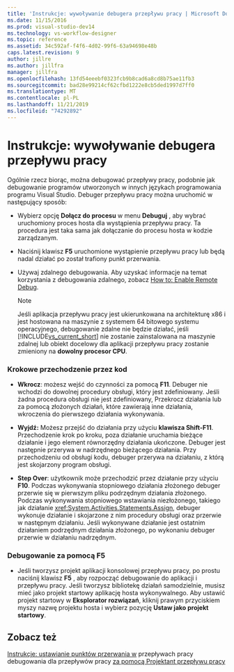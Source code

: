 ```yaml
---
title: 'Instrukcje: wywoływanie debugera przepływu pracy | Microsoft Docs'
ms.date: 11/15/2016
ms.prod: visual-studio-dev14
ms.technology: vs-workflow-designer
ms.topic: reference
ms.assetid: 34c592af-f4f6-4d02-99f6-63a94698e48b
caps.latest.revision: 9
author: jillre
ms.author: jillfra
manager: jillfra
ms.openlocfilehash: 13fd54eeebf0323fcb9b8cad6a8cd8b75ae11fb3
ms.sourcegitcommit: bad28e99214cf62cfbd1222e8cb5ded1997d7ff0
ms.translationtype: MT
ms.contentlocale: pl-PL
ms.lasthandoff: 11/21/2019
ms.locfileid: "74292892"
---
```

# <a name="how-to-invoke-the-workflow-debugger"></a>Instrukcje: wywoływanie debugera przepływu pracy
Ogólnie rzecz biorąc, można debugować przepływy pracy, podobnie jak debugowanie programów utworzonych w innych językach programowania programu Visual Studio. Debuger przepływu pracy można uruchomić w następujący sposób:

- Wybierz opcję **Dołącz do procesu** w menu **Debuguj** , aby wybrać uruchomiony proces hosta dla wystąpienia przepływu pracy. Ta procedura jest taka sama jak dołączanie do procesu hosta w kodzie zarządzanym.

- Naciśnij klawisz **F5** uruchomione wystąpienie przepływu pracy lub będą nadal działać po został trafiony punkt przerwania.

- Używaj zdalnego debugowania. Aby uzyskać informacje na temat korzystania z debugowania zdalnego, zobacz [How to: Enable Remote Debug](https://go.microsoft.com/fwlink/?LinkId=196257).

    > [!NOTE]
    > Jeśli aplikacja przepływu pracy jest ukierunkowana na architekturę x86 i jest hostowana na maszynie z systemem 64 bitowego systemu operacyjnego, debugowanie zdalne nie będzie działać, jeśli [!INCLUDE[vs_current_short](../includes/vs-current-short-md.md)] nie zostanie zainstalowana na maszynie zdalnej lub obiekt docelowy dla aplikacji przepływu pracy zostanie zmieniony na **dowolny procesor CPU**.

### <a name="stepping-through-code"></a>Krokowe przechodzenie przez kod

- **Wkrocz**: możesz wejść do czynności za pomocą **F11**. Debuger nie wchodzi do dowolnej procedury obsługi, który jest zdefiniowany. Jeśli żadna procedura obsługi nie jest zdefiniowany, Przekrocz działania lub za pomocą złożonych działań, które zawierają inne działania, wkroczenia do pierwszego działania wykonywania.

- **Wyjdź:** Możesz przejść do działania przy użyciu **klawisza Shift-F11**. Przechodzenie krok po kroku, poza działanie uruchamia bieżące działanie i jego element równorzędny działania ukończone. Debuger jest następnie przerywa w nadrzędnego bieżącego działania. Przy przechodzeniu od obsługi kodu, debuger przerywa na działaniu, z którą jest skojarzony program obsługi.

- **Step Over**: użytkownik może przechodzić przez działanie przy użyciu **F10**. Podczas wykonywania stopniowego działania złożonego debuger przerwie się w pierwszym pliku podrzędnym działania złożonego. Podczas wykonywania stopniowego wstawiania niezłożonego, takiego jak działanie <xref:System.Activities.Statements.Assign>, debuger wykonuje działanie i skojarzone z nim procedury obsługi oraz przerwie w następnym działaniu. Jeśli wykonywane działanie jest ostatnim działaniem podrzędnym działania złożonego, po wykonaniu debuger przerwie w działaniu nadrzędnym.

### <a name="debugging-with-f5"></a>Debugowanie za pomocą F5

- Jeśli tworzysz projekt aplikacji konsolowej przepływu pracy, po prostu naciśnij klawisz **F5** , aby rozpocząć debugowanie do aplikacji i przepływu pracy. Jeśli tworzysz bibliotekę działań samodzielnie, musisz mieć jako projekt startowy aplikację hosta wykonywalnego. Aby ustawić projekt startowy w **Eksplorator rozwiązań**, kliknij prawym przyciskiem myszy nazwę projektu hosta i wybierz pozycję **Ustaw jako projekt startowy**.

## <a name="see-also"></a>Zobacz też
 [Instrukcje: ustawianie punktów przerwania w](../workflow-designer/how-to-set-breakpoints-in-workflows.md) przepływach pracy debugowania dla przepływów pracy [za pomocą Projektant przepływu pracy](../workflow-designer/debugging-workflows-with-the-workflow-designer.md)